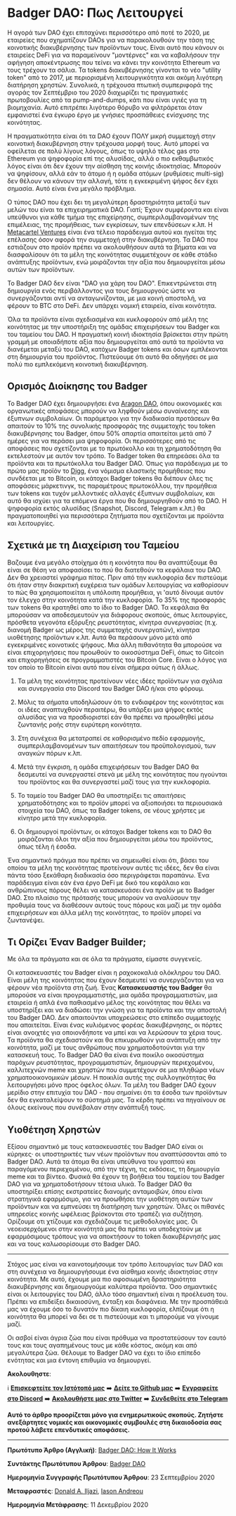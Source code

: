 # Badger DAO: Πως Λειτουργεί

Η αγορά των DAO έχει επιταχύνει περισσότερο από ποτέ το 2020, με εταιρείες που σχηματίζουν DAOs για να παρακολουθούν την τάση της κοινοτικής διακυβέρνησης των προϊόντων τους. Είναι αυτό που κάνουν οι εταιρείες DeFi για να παραμείνουν "μοντέρνες" και να καβαλήσουν την αφήγηση αποκέντρωσης που τείνει να κάνει την κοινότητα Ethereum να τους τρέχουν τα σάλια. Τα tokens διακυβέρνησης γίνονται το νέο "utility token" από το 2017, με περιορισμένη λειτουργικότητα και ακόμη λιγότερη διατήρηση χρηστών. Συνολικά, η τρέχουσα πτωτική συμπεριφορά της αγοράς τον Σεπτέμβριο του 2020 διαχωρίζει τις πραγματικές πρωτοβουλίες από τα pump-and-dumps, κάτι που είναι υγιές για τη βιομηχανία. Αυτό επιτρέπει λιγότερο θόρυβο να φιλτράρεται όταν εμφανιστεί ένα έγκυρο έργο με γνήσιες προσπάθειες ενίσχυσης της κοινότητας.

Η πραγματικότητα είναι ότι τα DAO έχουν ΠΟΛΥ μικρή συμμετοχή στην κοινοτική διακυβέρνηση στην τρέχουσα μορφή τους. Αυτό μπορεί να οφείλεται σε πολύ λίγους λόγους, όπως το υψηλό τέλος gas στο Ethereum για ψηφοφορία επί της αλυσίδας, αλλά ο πιο εκθαμβωτικός λόγος είναι ότι δεν έχουν την αίσθηση της κοινής ιδιοκτησίας. Μπορούν να ψηφίσουν, αλλά εάν το άτομο ή η ομάδα ατόμων (ρυθμίσεις multi-sig) δεν θέλουν να κάνουν την αλλαγή, τότε η εγκεκριμένη ψήφος δεν έχει σημασία. Αυτό είναι ένα μεγάλο πρόβλημα.

Ο τύπος DAO που έχει δει τη μεγαλύτερη δραστηριότητα μεταξύ των μελών του είναι τα επιχειρηματικά DAO. Γιατί; Έχουν συμφέροντα και είναι υπεύθυνοι για κάθε τμήμα της επιχείρησης, συμπεριλαμβανομένων της επιμέλειας, της προμήθειας, των εγκρίσεων, των επενδύσεων κ.λπ. Η [Metacartel Ventures](https://metacartel.xyz/) είναι ένα τέλειο παράδειγμα αυτού και ηγείται της επέλασης όσον αφορά την συμμετοχή στην διακυβέρνηση. Τα DAO που εστιάζουν στο προϊόν πρέπει να ακολουθήσουν αυτά τα βήματα και να διασφαλίσουν ότι τα μέλη της κοινότητας συμμετέχουν σε κάθε στάδιο ανάπτυξης προϊόντων, ενώ μοιράζονται την αξία που δημιουργείται μέσω αυτών των προϊόντων.

Το Badger DAO δεν είναι "DAO για χάρη του DAO". Επικεντρώνεται στη δημιουργία ενός περιβάλλοντος για τους δημιουργούς ώστε να συνεργάζονται αντί να ανταγωνίζονται, με μια κοινή αποστολή, να φέρουν το BTC στο DeFi. Δεν υπάρχει νομική εταιρεία, είναι κοινότητα.

Όλα τα προϊόντα είναι σχεδιασμένα και κυκλοφορούν από μέλη της κοινότητας με την υποστήριξη της ομάδας επιχειρήσεων του Badger και του ταμείου του DAO. Η πραγματική κοινή ιδιοκτησία βρίσκεται στην πρώτη γραμμή με οποιαδήποτε αξία που δημιουργείται από αυτά τα προϊόντα να διανέμεται μεταξύ του DAO, κατόχων Badger tokens και όσων εμπλέκονται στη δημιουργία του προϊόντος. Πιστεύουμε ότι αυτό θα οδηγήσει σε μια πολύ πιο εμπλεκόμενη κοινοτική διακυβέρνηση.

## Ορισμός Διοίκησης του Βadger

Το Badger DAO έχει δημιουργήσει ένα [Aragon DAO](https://aragon.org/), όπου οικονομικές και οργανωτικές αποφάσεις μπορούν να ληφθούν μέσω συναίνεσης και έξυπνων συμβολαίων. Οι παράμετροι για την διαδικασία προτάσεων θα απαιτούν το 10% της συνολικής προσφοράς της συμμετοχής του token διακυβέρνησης του Badger, όπου 50% απαρτία απαιτείται μετά από 7 ημέρες για να περάσει μια ψηφοφορία. Οι περισσότερες από τις αποφάσεις που σχετίζονται με το πρωτόκολλο και τη χρηματοδότηση θα εκτελεστούν με αυτόν τον τρόπο. Το Badger token θα επηρεάσει όλα τα προϊόντα και τα πρωτόκολλα του Badger DAO. Όπως για παράδειγμα με το πρώτο μας προϊόν το [Digg](http://www.badger.finance/digg), ένα νόμισμα ελαστικής προμήθειας που συνδέεται με το Bitcoin, οι κάτοχοι Badger tokens θα διέπουν όλες τις αποφάσεις μάρκετινγκ, τις παραμέτρους πρωτοκόλλου, την προμήθεια των tokens και τυχόν μελλοντικές αλλαγές έξυπνων συμβολαίων, και αυτό θα ισχύει για τα επόμενα έργα που θα δημιουργηθούν από το DAO. Η ψηφοφορία εκτός αλυσίδας (Snapshot, Discord, Telegram κ.λπ.) θα πραγματοποιηθεί για περισσότερα ζητήματα που σχετίζονται με προϊόντα και λειτουργίες.

## Σχετικά με τη Διαχείριση του Ταμείου

Βαζουμε ένα μεγάλο στοίχημα ότι η κοινότητα που θα αναπτύξουμε θα είναι σε θέση να αποφασίσει το πού θα διατεθούν τα κεφάλαια του DAO. Δεν θα χρειαστεί γράφημα πίτας. Πριν από την κυκλοφορία δεν πιστεύαμε ότι ήταν στην διακριτική ευχέρεια των ομάδων λειτουργίας να καθορίσουν το πώς θα χρησιμοποιείται η υπόλοιπη προμήθεια, γι 'αυτό δίνουμε αυτόν τον έλεγχο στην κοινότητα κατά την κυκλοφορία. Το 35% της προσφοράς των τokens θα κρατηθεί απο το ίδιο το Badger DAO. Τα κεφάλαια θα μπορούσαν να αποδεσμευτούν για διάφορους σκοπούς, όπως λειτουργίες, πρόσθετα γεγονότα εξόρυξης ρευστότητας, κίνητρα συνεργασίας (π.χ. διανομή Badger ως μέρος της συμμετοχής συνεργατών), κίνητρα υιοθέτησης προϊόντων κ.λπ. Αυτά θα περάσουν μόνο μετά από εγκεκριμένες κοινοτικές ψήφους. Μια άλλη πιθανότητα θα μπορούσε να είναι επιχορηγήσεις που προωθούν το οικοσύστημα DeFi, όπως το Gitcoin και επιχορηγήσεις σε προγραμματιστές του Bitcoin Core. Είναι ο λόγος για τον οποίο το Bitcoin είναι αυτό που είναι σήμερα ούτως ή άλλως.

1. Τα μέλη της κοινότητας προτείνουν νέες ιδέες προϊόντων για σχόλια και συνεργασία στο Discord του Badger DAO ή/και στο φόρουμ.

2. Μόλις τα σήματα υποδηλώσουν ότι το ενδιαφέρον της κοινότητας και οι ιδέες αναπτυχθούν περαιτέρω, θα υπάρξει μια ψήφος εκτός αλυσίδας για να προσδιοριστεί εάν θα πρέπει να προωθηθεί μέσω ζωντανής ροής στην ευρύτερη κοινότητα.

3. Στη συνέχεια θα μετατραπεί σε καθορισμένο πεδίο εφαρμογής, συμπεριλαμβανομένων των απαιτήσεων του προϋπολογισμού, των αναγκών πόρων κ.λπ.

4. Μετά την έγκριση, η ομάδα επιχειρήσεων του Badger DAO θα δεσμευτεί να συνεργαστεί στενά με μέλη της κοινότητας που ηγούνται του προϊόντος και θα συνεργαστεί μαζί τους για την κυκλοφορία.

5. Το ταμείο του Badger DAO θα υποστηρίξει τις απαιτήσεις χρηματοδότησης και το προϊόν μπορεί να αξιοποιήσει τα περιουσιακά στοιχεία του DAO, όπως τα Badger tokens, σε νέους χρήστες με κίνητρο μετά την κυκλοφορία.

6. Οι δημιουργοί προϊόντων, οι κάτοχοι Badger tokens και το DAO θα μοιράζονται όλοι την αξία που δημιουργείται μέσω του προϊόντος, όπως τέλη ή έσοδα.

Ένα σημαντικό πράγμα που πρέπει να σημειωθεί είναι ότι, βάσει του οποίου τα μέλη της κοινότητας προτείνουν αυτές τις ιδέες, δεν θα είναι πάντα τόσο ξεκάθαρη διαδικασία όσο περιγράφεται παραπάνω. Ένα παράδειγμα είναι εάν ένα έργο DeFi με δικό του κεφάλαιο και ανθρώπινους πόρους θέλει να κατασκευάσει ένα προϊόν με το Badger DAO. Στο πλαίσιο της πρότασής τους μπορούν να αναλύσουν την προθυμία τους να διαθέσουν αυτούς τους πόρους και μαζί με την ομάδα επιχειρήσεων και άλλα μέλη της κοινότητας, το προϊόν μπορεί να ζωντανέψει.

## Τι Ορίζει Έναν Badger Builder;

Με όλα τα πράγματα και σε όλα τα πράγματα, είμαστε συγγενείς.

Οι κατασκευαστές του Badger είναι η ραχοκοκαλιά ολόκληρου του DAO. Είναι μέλη της κοινότητας που έχουν δεσμευτεί να συνεργάζονται για να φέρουν νέα προϊόντα στη ζωή. Ένας **Κατασκευαστής του Badger** θα μπορούσε να είναι προγραμματιστής, μια ομάδα προγραμματιστών, μια εταιρεία ή απλά ένα παθιασμένο μέλος της κοινότητας που θέλει να υποστηρίξει και να διαδώσει την γνώση για τα προϊόντα και την αποστολή του Badger DAO. Δεν απαιτούνται υποχρεώσεις στο επίπεδο συμμετοχής που απαιτείται. Είναι ένας κυλιόμενος φορέας διακυβέρνησης, οι πόρτες είναι ανοιχτές για οποιονδήποτε να μπεί και να λερώσουν τα χέρια τους. Τα προϊόντα θα σχεδιαστούν και θα επικυρωθούν για ανάπτυξη από την κοινότητα, μαζί με τους ανθρώπους που χρηματοδοτούνται για την κατασκευή τους. Το Badger DAO θα είναι ένα ποικίλο οικοσύστημα παρόχων ρευστότητας, προγραμματιστών, δημιουργών περιεχομένου, καλλιτεχνών meme και χρηστών που συμμετέχουν σε μια πληθώρα νέων χρηματοοικονομικών μέσων. Η ποικιλία αυτής της συλλογηκότητας θα λειτουργήσει μόνο προς όφελος όλων. Τα μέλη του Badger DAO έχουν μερίδιο στην επιτυχία του DAO - που σημαίνει ότι τα έσοδα των προϊόντων δεν θα εγκαταλείψουν το σύστημά μας. Τα κέρδη πρέπει να πηγαίνουν σε όλους εκείνους που συνέβαλαν στην ανάπτυξή τους.

## Υιοθέτηση Χρηστών

Εξίσου σημαντικό με τους κατασκευαστές του Badger DAO είναι οι κύρηκες· οι υποστηρικτές των νέων προϊόντων που αναπτύσσονται από το Badger DAO. Αυτά τα άτομα θα είναι υπεύθυνα του γραπτού και παραγόμενου περιεχομένου, από την τέχνη, τις εκδόσεις, τη δημιουργία meme και τα βίντεο. Φυσικά θα έχουν τη βοήθεια του ταμείου του Badger DAO για να χρηματοδοτήσουν τέτοια υλικά. Το Badger DAO θα υποστηρίξει επίσης εκστρατείες διανομής ανταμοιβών, όπου είναι στρατηγικά εφαρμόσιμο, για να προωθήσει την υιοθέτηση αυτών των προϊόντων και να εμπνεύσει τη διατήρηση των χρηστών. Όλες οι πιθανές υπηρεσίες κοινής ωφέλειας βρίσκονται στο τραπέζι για συζήτηση. Ορίζουμε οτι χτίζουμε και σχεδιάζουμε τις μεθοδολογίες μας. Οι νεοεισερχόμενοι στην κοινότητά μας θα πρέπει να υποδεχτούν με εφαρμόσιμους τρόπους για να αποκτήσουν το token διακυβέρνησής μας και να τους καλωσορίσουμε στο Badger DAO.

---

Στόχος μας είναι να καινοτομήσουμε τον τρόπο λειτουργίας των DAO και στη συνέχεια να δημιουργήσουμε ένα αίσθημα κοινής ιδιοκτησίας στην κοινότητα. Με αυτό, έχουμε μια πιο αφοσιωμένη δραστηριότητα διακυβέρνησης και δημιουργούμε καλύτερα προϊόντα. Όσο σημαντικές είναι οι λειτουργίες του DAO, άλλο τόσο σημαντική είναι η προέλευση του. Πρέπει να επιδείξει δικαιοσύνη, ένταξη και διαφάνεια. Με την προσπάθειά μας να έχουμε όσο το δυνατόν πιο δίκαιη κυκλοφορία, ελπίζουμε ότι η κοινότητα θα μπορεί να δει σε τι πιστεύουμε και τι μπορούμε να γίνουμε μαζί.

Οι ασβοί είναι άγρια ζώα που είναι πρόθυμα να προστατεύσουν τον εαυτό τους και τους αγαπημένους τους με κάθε κόστος, ακόμη και από μεγαλύτερα ζώα. Θέλουμε το Badger DAO να έχει το ίδιο επίπεδο ενότητας και μια έντονη επιθυμία να δημιουργεί.

**Ακολουθηστε**:

ℹ️ **[Επισκεφτείτε τον Ιστότοπό μας](http://www.badger.finance/)**
➡️ **[Δείτε το Github μας](https://github.com/Badger-Finance)**
➡️ **[Εγγραφείτε στο Discord](https://discord.gg/xSPFHHS)**
➡️ **[Ακολουθήστε μας στο Twitter](http://twitter.com/badgerdao)**
➡️ **[Συνδεθείτε στο Telegram](https://t.me/badger_dao)**

**Αυτό το άρθρο προορίζεται μόνο για ενημερωτικούς σκοπούς. Ζητήστε ανεξάρτητες νομικές και οικονομικές συμβουλές στη δικαιοδοσία σας προτού λάβετε επενδυτικές αποφάσεις.**

---

**Πρωτότυπο Άρθρο (Αγγλική)**: [Badger DAO: How It Works](https://badgerdao.medium.com/badger-dao-how-it-works-57854b31f264)

**Συντάκτης Πρωτότυπου Άρθρου**: [Badger DAO](https://badgerdao.medium.com/)

**Ημερομηνία Συγγραφής Πρωτότυπου Άρθρου**: 23 Σεπτεμβρίου 2020

**Μεταφραστές**: [Donald A. Iljazi](https://twitter.com/oeadgk01), [Iason Andreou](https://twitter.com/jasonrises)

**Ημερομηνία Μετάφρασης**: 11 Δεκεμβρίου 2020
